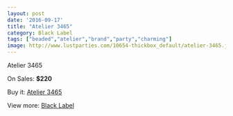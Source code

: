 ```yaml
---
layout: post
date: '2016-09-17'
title: "Atelier 3465"
category: Black Label
tags: ["beaded","atelier","brand","party","charming"]
image: http://www.lustparties.com/10654-thickbox_default/atelier-3465.jpg
---
```

Atelier 3465

On Sales: **$220**
<a href="https://www.lustparties.com/en/black-label/3624-atelier-3465.html"><amp-img layout="responsive" width="600" height="600" src="//www.lustparties.com/10654-thickbox_default/atelier-3465.jpg" alt="Atelier 3465 0" /></a>
<a href="https://www.lustparties.com/en/black-label/3624-atelier-3465.html"><amp-img layout="responsive" width="600" height="600" src="//www.lustparties.com/10655-thickbox_default/atelier-3465.jpg" alt="Atelier 3465 1" /></a>

Buy it: [Atelier 3465](https://www.lustparties.com/en/black-label/3624-atelier-3465.html "Atelier 3465")

View more: [Black Label](https://www.lustparties.com/en/16-black-label "Black Label")